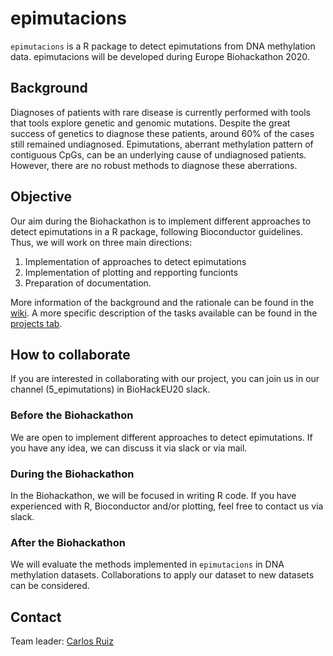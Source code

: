 # epimutacions

`epimutacions` is a R package to detect epimutations from DNA methylation data. epimutacions will be developed during Europe Biohackathon 2020. 

## Background

Diagnoses of patients with rare disease is currently performed with tools that tools explore genetic and genomic mutations. Despite the great success of genetics to diagnose these patients, around 60% of the cases still remained undiagnosed. Epimutations, aberrant methylation pattern of contiguous CpGs, can be an underlying cause of undiagnosed patients. However, there are no robust methods to diagnose these aberrations.

## Objective

Our aim during the Biohackathon is to implement different approaches to detect epimutations in a R package, following Bioconductor guidelines. Thus, we will work on three main directions:

1. Implementation of approaches to detect epimutations
2. Implementation of plotting and repporting funcionts
3. Preparation of documentation. 

More information of the background and the rationale can be found in the [wiki](https://github.com/yocra3/epimutacions/wiki). A more specific description of the tasks available can be found in the [projects tab](https://github.com/yocra3/epimutacions/projects/1). 

## How to collaborate

If you are interested in collaborating with our project, you can join us in our channel (5_epimutations) in BioHackEU20 slack. 

### Before the Biohackathon

We are open to implement different approaches to detect epimutations. If you have any idea, we can discuss it via slack or via mail.

### During the Biohackathon

In the Biohackathon, we will be focused in writing R code. If you have experienced with R, Bioconductor and/or plotting, feel free to contact us via slack. 

### After the Biohackathon

We will evaluate the methods implemented in `epimutacions` in DNA methylation datasets. Collaborations to apply our dataset to new datasets can be considered.

## Contact

Team leader: [Carlos Ruiz](carlos.ruiza@upf.edu)
